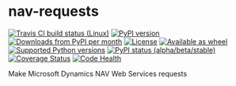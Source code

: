 # nav-requests

[![Travis CI build status (Linux)](https://travis-ci.org/jmagnusson/nav-requests.svg?branch=master)](https://travis-ci.org/jmagnusson/nav-requests)
[![PyPI version](https://img.shields.io/pypi/v/nav-requests.svg)](https://pypi.python.org/pypi/nav-requests/)
[![Downloads from PyPI per month](https://img.shields.io/pypi/dm/nav-requests.svg)](https://pypi.python.org/pypi/nav-requests/)
[![License](https://img.shields.io/pypi/l/nav-requests.svg)](https://pypi.python.org/pypi/nav-requests/)
[![Available as wheel](https://img.shields.io/pypi/wheel/nav-requests.svg)](https://pypi.python.org/pypi/nav-requests/)
[![Supported Python versions](https://img.shields.io/pypi/pyversions/nav-requests.svg)](https://pypi.python.org/pypi/nav-requests/)
[![PyPI status (alpha/beta/stable)](https://img.shields.io/pypi/status/nav-requests.svg)](https://pypi.python.org/pypi/nav-requests/)
[![Coverage Status](https://coveralls.io/repos/github/jmagnusson/nav-requests/badge.svg?branch=master)](https://coveralls.io/github/jmagnusson/nav-requests?branch=master)
[![Code Health](https://landscape.io/github/jmagnusson/nav-requests/master/landscape.svg?style=flat)](https://landscape.io/github/jmagnusson/nav-requests/master)

Make Microsoft Dynamics NAV Web Services requests
